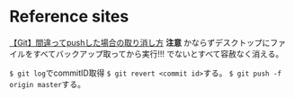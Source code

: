 # Reference sites
[【Git】間違ってpushした場合の取り消し方](https://qiita.com/kazu56/items/ce6eafa67a09463e6064)
**注意**
かならずデスクトップにファイルをすべてバックアップ取ってから実行!!! でないとすべて容赦なく消える。

`$ git log`でcommitID取得
`$ git revert <commit id>`する。
`$ git push -f origin master`する。